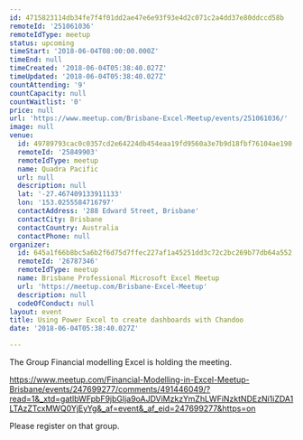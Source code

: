 ```yaml
---
id: 4715823114db34fe7f4f01dd2ae47e6e93f93e4d2c071c2a4dd37e80ddccd58b
remoteId: '251061036'
remoteIdType: meetup
status: upcoming
timeStart: '2018-06-04T08:00:00.000Z'
timeEnd: null
timeCreated: '2018-06-04T05:38:40.027Z'
timeUpdated: '2018-06-04T05:38:40.027Z'
countAttending: '9'
countCapacity: null
countWaitlist: '0'
price: null
url: 'https://www.meetup.com/Brisbane-Excel-Meetup/events/251061036/'
image: null
venue:
  id: 49789793cac0c0357cd2e64224db454eaa19fd9560a3e7b9d18fbf76104ae190
  remoteId: '25849903'
  remoteIdType: meetup
  name: Quadra Pacific
  url: null
  description: null
  lat: '-27.467409133911133'
  lon: '153.0255584716797'
  contactAddress: '288 Edward Street, Brisbane'
  contactCity: Brisbane
  contactCountry: Australia
  contactPhone: null
organizer:
  id: 645a1f66b8bc5a6b2f6d75d7ffec227af1a45251dd3c72c2bc269b77db64a552
  remoteId: '26787346'
  remoteIdType: meetup
  name: Brisbane Professional Microsoft Excel Meetup
  url: 'https://meetup.com/Brisbane-Excel-Meetup'
  description: null
  codeOfConduct: null
layout: event
title: Using Power Excel to create dashboards with Chandoo
date: '2018-06-04T05:38:40.027Z'

---
```

<p>The Group Financial modelling Excel is holding the meeting.</p> <p><a href="https://www.meetup.com/Financial-Modelling-in-Excel-Meetup-Brisbane/events/247699277/comments/491446049/?read=1&amp;_xtd=gatlbWFpbF9jbGlja9oAJDViMzkzYmZhLWFiNzktNDEzNi1iZDA1LTAzZTcxMWQ0YjEyYg&amp;_af=event&amp;_af_eid=247699277&amp;https=on" class="linkified">https://www.meetup.com/Financial-Modelling-in-Excel-Meetup-Brisbane/events/247699277/comments/491446049/?read=1&amp;_xtd=gatlbWFpbF9jbGlja9oAJDViMzkzYmZhLWFiNzktNDEzNi1iZDA1LTAzZTcxMWQ0YjEyYg&amp;_af=event&amp;_af_eid=247699277&amp;https=on</a></p> <p>Please register on that group.</p>
